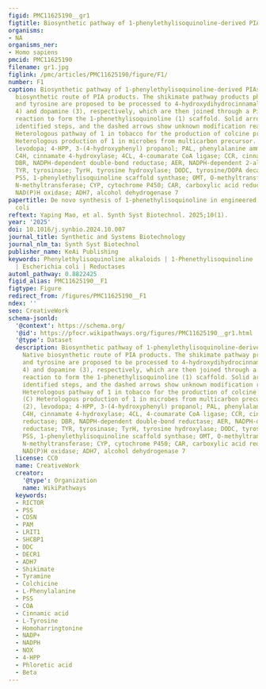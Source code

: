 ```yaml
---
figid: PMC11625190__gr1
figtitle: Biosynthetic pathway of 1-phenylethylisoquinoline-derived PIAs
organisms:
- NA
organisms_ner:
- Homo sapiens
pmcid: PMC11625190
filename: gr1.jpg
figlink: /pmc/articles/PMC11625190/figure/F1/
number: F1
caption: Biosynthetic pathway of 1-phenylethylisoquinoline-derived PIAs. (A) Native
  biosynthetic route of PIA products. The shikimate pathway products phenylalanine
  and tyrosine are proposed to be processed to 4-hydroxydihydrocinnamaldehyde (4-HDCA,
  4) and dopamine (3), respectively, which are then joined through a Pictet–Spengler
  reaction to form the 1-phenethylisoquinoline (1) scaffold. Solid arrows indicate
  identified steps, and the dashed arrows show unknown modification reactions. (B)
  Heterologous pathway of 1 in tobacco for the production of colcine precursors. (C)
  Heterologous production of 1 in microbes from multicarbon precursor. ʟ-DOPA (2),
  levodopa; 4-HPP, 3-(4-hydroxyphenyl) propanol; PAL, phenylalanine ammonia-lyase;
  C4H, cinnamate 4-hydroxylase; 4CL, 4-coumarate CoA ligase; CCR, cinnamoyl-CoA reductase;
  DBR, NADPH-dependent double-bond reductase; AER, NADPH-dependent 2-alkenal reductase;
  TYR, tyrosinase; TyrH, tyrosine hydroxylase; DODC, tyrosine/DOPA decarboxylase;
  PSS, 1-phenylethylisoquinoline scaffold synthase; OMT, O-methyltransferase; NMT,
  N-methyltransferase; CYP, cytochrome P450; CAR, carboxylic acid reductase; NOX,
  NAD(P)H oxidase; ADH7, alcohol dehydrogenase 7
papertitle: De novo synthesis of 1-phenethylisoquinoline in engineered Escherichia
  coli
reftext: Yaping Mao, et al. Synth Syst Biotechnol. 2025;10(1).
year: '2025'
doi: 10.1016/j.synbio.2024.10.007
journal_title: Synthetic and Systems Biotechnology
journal_nlm_ta: Synth Syst Biotechnol
publisher_name: KeAi Publishing
keywords: Phenylethylisoquinoline alkaloids | 1-Phenethylisoquinoline | De novo biosynthesis
  | Escherichia coli | Reductases
automl_pathway: 0.8822425
figid_alias: PMC11625190__F1
figtype: Figure
redirect_from: /figures/PMC11625190__F1
ndex: ''
seo: CreativeWork
schema-jsonld:
  '@context': https://schema.org/
  '@id': https://pfocr.wikipathways.org/figures/PMC11625190__gr1.html
  '@type': Dataset
  description: Biosynthetic pathway of 1-phenylethylisoquinoline-derived PIAs. (A)
    Native biosynthetic route of PIA products. The shikimate pathway products phenylalanine
    and tyrosine are proposed to be processed to 4-hydroxydihydrocinnamaldehyde (4-HDCA,
    4) and dopamine (3), respectively, which are then joined through a Pictet–Spengler
    reaction to form the 1-phenethylisoquinoline (1) scaffold. Solid arrows indicate
    identified steps, and the dashed arrows show unknown modification reactions. (B)
    Heterologous pathway of 1 in tobacco for the production of colcine precursors.
    (C) Heterologous production of 1 in microbes from multicarbon precursor. ʟ-DOPA
    (2), levodopa; 4-HPP, 3-(4-hydroxyphenyl) propanol; PAL, phenylalanine ammonia-lyase;
    C4H, cinnamate 4-hydroxylase; 4CL, 4-coumarate CoA ligase; CCR, cinnamoyl-CoA
    reductase; DBR, NADPH-dependent double-bond reductase; AER, NADPH-dependent 2-alkenal
    reductase; TYR, tyrosinase; TyrH, tyrosine hydroxylase; DODC, tyrosine/DOPA decarboxylase;
    PSS, 1-phenylethylisoquinoline scaffold synthase; OMT, O-methyltransferase; NMT,
    N-methyltransferase; CYP, cytochrome P450; CAR, carboxylic acid reductase; NOX,
    NAD(P)H oxidase; ADH7, alcohol dehydrogenase 7
  license: CC0
  name: CreativeWork
  creator:
    '@type': Organization
    name: WikiPathways
  keywords:
  - RICTOR
  - PSS
  - CDSN
  - PAM
  - LRIT1
  - SHCBP1
  - DDC
  - DECR1
  - ADH7
  - Shikimate
  - Tyramine
  - Colchicine
  - L-Phenylalanine
  - PSS
  - COA
  - Cinnamic acid
  - L-Tyrosine
  - Homoharringtonine
  - NADP+
  - NADPH
  - NOX
  - 4-HPP
  - Phloretic acid
  - Beta
---
```

